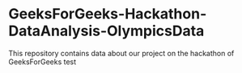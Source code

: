 # GeeksForGeeks-Hackathon-DataAnalysis-OlympicsData
This repository contains data about our project on the hackathon of GeeksForGeeks
test
